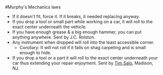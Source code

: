 #Murphy's Mechanics laws
* If it doesn't fit, force it. If it breaks, it needed replacing anyway.
* If you drop a tool or small part while working on a car, it will roll to the exact center underneath the vehicle.
* If you have enough grease & a big enough hammer, you can put anything anywhere. Sent by J.C. Rolston.
* Any instrument when dropped will roll into the least accessible corner.
    * Corollary: It will not roll if it falls on shag carpeting and is small enough to hide.
* If you drop a tool or a part it will roll to the exact center underneath your car thus extending your repair enjoyment. Sent by [Tim Salo](mailto:tsalo@drew.edu), Madison, NJ.